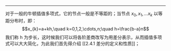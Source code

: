 ***
对于一般的牛顿插值多项式，它的节点一般是不等距的；当节点 $x_{0},x_{1},\dots x_{k}$ 以等距分布时，即：
$$x_{k}=a+kh,\quad k=0,1,2,\cdots,n;\quad h=\frac{b-a}n$$
我们称 h 为步长，这时候我们可以将各阶差商改写为用差分表示，从而插值多项式可以大大简化，为此我们首先得介绍 [[2.4.1  差分的定义和性质]]；